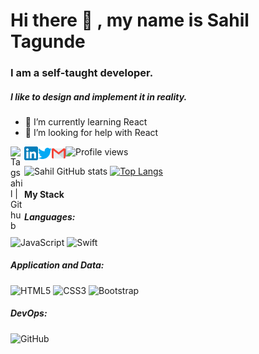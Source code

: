 # Hi there :wave: , my name is Sahil Tagunde
### I am a self-taught developer.
##### I like to design and implement it in reality.


- 🌱 I’m currently learning React 
- 🤔 I’m looking for help with React 

[<img align="left" alt="Tagsahil | Github" width="22px" src="./githu.svg" style="max-width:100%;">](https://github.com/Tagsahil)        [<img align="left" alt="Tagsahil | LinkedIn" width="22px" src="./linkedin.svg" style="max-width:100%;">](https://www.linkedin.com/in/sahil-tagunde-6a9394154/)  [<img align="left" alt="Tagsahil | Twitter" width="22px" src="./twitter.svg" style="max-width:100%;">](https://twitter.com/tagsahil) [<img align="left" alt="Tagsahil | Github" width="22px" src="./gmail.svg" style="max-width:100%;">](mailto:tagundesahil45@gmai.com?subject=[GitHub]%20Source%20Han%20Sans) ![Profile views](https://gpvc.arturio.dev/Tagsahil)  

![Sahil GitHub stats](https://github-readme-stats.vercel.app/api?username=Tagsahil&theme=great-gatsby&show_icons=true)
[![Top Langs](https://github-readme-stats.vercel.app/api/top-langs/?username=Tagsahil&layout=compact&theme=great-gatsby)](https://github.com/anuraghazra/github-readme-stats)

#### My Stack
##### Languages:
<img alt="JavaScript" src="https://img.shields.io/badge/javascript-%23323330.svg?style=for-the-badge&logo=javascript&logoColor=%23F7DF1E"/> <img alt="Swift" src="https://img.shields.io/badge/swift-%23FA7343.svg?style=for-the-badge&logo=swift&logoColor=white"/>

##### Application and Data:
<img alt="HTML5" src="https://img.shields.io/badge/html5-%23E34F26.svg?style=for-the-badge&logo=html5&logoColor=white"/> <img alt="CSS3" src="https://img.shields.io/badge/css3-%231572B6.svg?style=for-the-badge&logo=css3&logoColor=white"/> <img alt="Bootstrap" src="https://img.shields.io/badge/bootstrap-%23563D7C.svg?style=for-the-badge&logo=bootstrap&logoColor=white"/>

##### DevOps:
<img alt="GitHub" src="https://img.shields.io/badge/github-%23121011.svg?style=for-the-badge&logo=github&logoColor=white"/>


